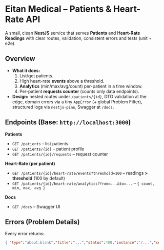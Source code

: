 # Eitan Medical – Patients & Heart-Rate API

A small, clean **NestJS** service that serves **Patients** and **Heart-Rate Readings** with clear routes, validation, consistent errors and tests (unit + e2e).

## Overview
- **What it does:**  
  1) List/get patients.  
  2) High heart-rate **events** above a threshold.  
  3) **Analytics** (min/max/avg/count) per-patient in a time window.  
  4) Per-patient **requests counter** (counts only data endpoints).
- **Design:** nested routes under `/patients/{id}`, DTO validation at the edge, domain errors via a tiny `AppError` (+ global Problem Filter), structured logs via `nestjs-pino`, Swagger at `/docs`.

## Endpoints (Base: `http://localhost:3000`)
**Patients**
- `GET /patients` – list patients  
- `GET /patients/{id}` – patient profile  
- `GET /patients/{id}/requests` – request counter

**Heart-Rate (per patient)**
- `GET /patients/{id}/heart-rate/events?threshold=100` – readings **> threshold** (100 by default)
- `GET /patients/{id}/heart-rate/analytics?from=...&to=...` – `{ count, min, max, avg }`

**Docs**
- `GET /docs` – Swagger UI

## Errors (Problem Details)
Every error returns:
```json
{ "type":"about:blank","title":"...","status":400,"instance":"/...","code":"...","detail": ... }
